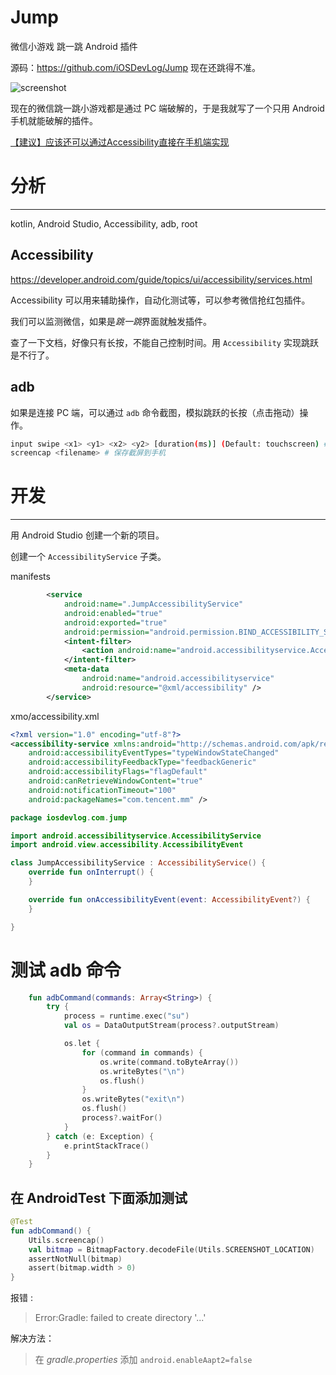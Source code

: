 # Jump
微信小游戏 跳一跳 Android 插件

源码：<https://github.com/iOSDevLog/Jump> 现在还跳得不准。

![screenshot](https://upload-images.jianshu.io/upload_images/910914-3bb86889546e700b.png?imageMogr2/auto-orient/strip%7CimageView2/2/w/700)

现在的微信跳一跳小游戏都是通过 PC 端破解的，于是我就写了一个只用 Android 手机就能破解的插件。

[【建议】应该还可以通过Accessibility直接在手机端实现 ](https://github.com/iOSDevLog/JumpJump/issues/1)

# 分析
---

kotlin, Android Studio, Accessibility, adb, root

## Accessibility 

<https://developer.android.com/guide/topics/ui/accessibility/services.html>

Accessibility 可以用来辅助操作，自动化测试等，可以参考微信抢红包插件。

我们可以监测微信，如果是*跳一跳*界面就触发插件。

查了一下文档，好像只有长按，不能自己控制时间。用 `Accessibility` 实现跳跃是不行了。

## adb

如果是连接 PC 端，可以通过 `adb` 命令截图，模拟跳跃的长按（点击拖动）操作。

```bash
input swipe <x1> <y1> <x2> <y2> [duration(ms)] (Default: touchscreen) # 模拟长按
screencap <filename> # 保存截屏到手机
```

# 开发
---

用 Android Studio 创建一个新的项目。

创建一个 `AccessibilityService` 子类。

manifests

```xml
        <service
            android:name=".JumpAccessibilityService"
            android:enabled="true"
            android:exported="true"
            android:permission="android.permission.BIND_ACCESSIBILITY_SERVICE">
            <intent-filter>
                <action android:name="android.accessibilityservice.AccessibilityService" />
            </intent-filter>
            <meta-data
                android:name="android.accessibilityservice"
                android:resource="@xml/accessibility" />
        </service>
```

xmo/accessibility.xml

```xml
<?xml version="1.0" encoding="utf-8"?>
<accessibility-service xmlns:android="http://schemas.android.com/apk/res/android"
    android:accessibilityEventTypes="typeWindowStateChanged"
    android:accessibilityFeedbackType="feedbackGeneric"
    android:accessibilityFlags="flagDefault"
    android:canRetrieveWindowContent="true"
    android:notificationTimeout="100"
    android:packageNames="com.tencent.mm" />
```

```kotlin
package iosdevlog.com.jump

import android.accessibilityservice.AccessibilityService
import android.view.accessibility.AccessibilityEvent

class JumpAccessibilityService : AccessibilityService() {
    override fun onInterrupt() {
    }

    override fun onAccessibilityEvent(event: AccessibilityEvent?) {
    }

}
```

# 测试 adb 命令

```kotlin
    fun adbCommand(commands: Array<String>) {
        try {
            process = runtime.exec("su")
            val os = DataOutputStream(process?.outputStream)

            os.let {
                for (command in commands) {
                    os.write(command.toByteArray())
                    os.writeBytes("\n")
                    os.flush()
                }
                os.writeBytes("exit\n")
                os.flush()
                process?.waitFor()
            }
        } catch (e: Exception) {
            e.printStackTrace()
        }
    }
```

## 在 AndroidTest 下面添加测试

```kotlin
@Test
fun adbCommand() {
	Utils.screencap()
	val bitmap = BitmapFactory.decodeFile(Utils.SCREENSHOT_LOCATION)
	assertNotNull(bitmap)
	assert(bitmap.width > 0)
}
```

报错 :

> Error:Gradle: failed to create directory '...'

解决方法：

> 在 *gradle.properties* 添加 `android.enableAapt2=false`
